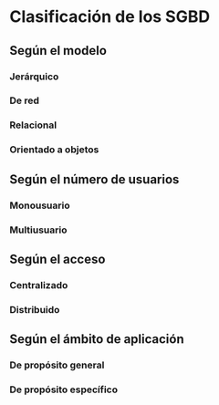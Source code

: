 # Clasificación de los SGBD
## Según el modelo
### Jerárquico
### De red
### Relacional
### Orientado a objetos
## Según el número de usuarios
### Monousuario
### Multiusuario
## Según el acceso
### Centralizado
### Distribuido
## Según el ámbito de aplicación
### De propósito general
### De propósito específico
